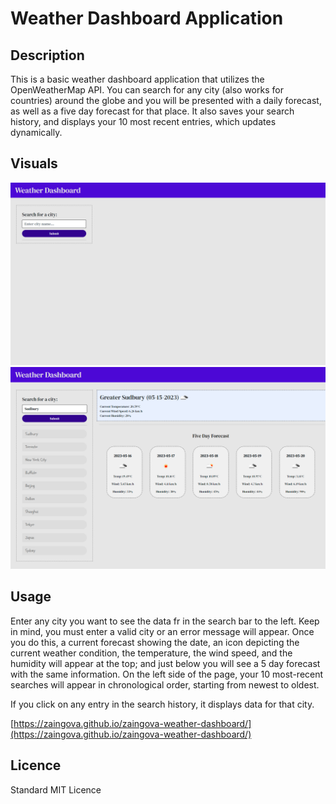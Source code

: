 # Weather Dashboard Application

## Description

This is a basic weather dashboard application that utilizes the OpenWeatherMap API. You can search for any city (also works for countries) around the globe and you will be presented with a daily forecast, as well as a five day forecast for that place. It also saves your search history, and displays your 10 most recent entries, which updates dynamically.

## Visuals

![intro-demo-page](./assets/images/intro-demo.png)
![search-demo-page](./assets/images/search-demo.png)

## Usage

Enter any city you want to see the data fr in the search bar to the left. Keep in mind, you must enter a valid city or an error message will appear. Once you do this, a current forecast showing the date, an icon depicting the current weather condition, the temperature, the wind speed, and the humidity will appear at the top; and just below you will see a 5 day forecast with the same information. On the left side of the page, your 10 most-recent searches will appear in chronological order, starting from newest to oldest.

If you click on any entry in the search history, it displays data for that city.

[https://zaingova.github.io/zaingova-weather-dashboard/](https://zaingova.github.io/zaingova-weather-dashboard/)

## Licence

Standard MIT Licence